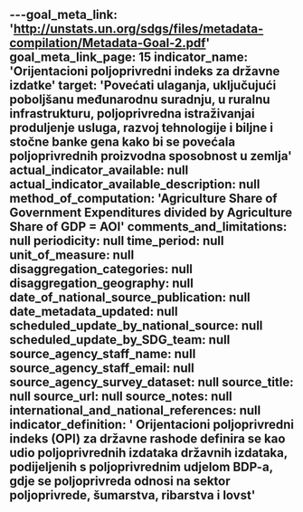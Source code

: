 ﻿---goal_meta_link: 'http://unstats.un.org/sdgs/files/metadata-compilation/Metadata-Goal-2.pdf'
goal_meta_link_page: 15
indicator_name: 'Orijentacioni  poljoprivredni indeks za državne izdatke'
target: 'Povećati ulaganja, uključujući poboljšanu međunarodnu suradnju, u ruralnu infrastrukturu, poljoprivredna istraživanjai produljenje usluga, razvoj tehnologije i biljne i stočne banke gena  kako bi se povećala poljoprivrednih proizvodna sposobnost  u zemlja'
actual_indicator_available: null
actual_indicator_available_description: null
method_of_computation: 'Agriculture  Share  of  Government  Expenditures  divided  by  Agriculture  Share  of  GDP  =  AOI'
comments_and_limitations: null
periodicity: null
time_period: null
unit_of_measure: null
disaggregation_categories: null
disaggregation_geography: null
date_of_national_source_publication: null
date_metadata_updated: null
scheduled_update_by_national_source: null
scheduled_update_by_SDG_team: null
source_agency_staff_name: null
source_agency_staff_email: null
source_agency_survey_dataset: null
source_title: null
source_url: null
source_notes: null
international_and_national_references: null  
indicator_definition: '
Orijentacioni poljoprivredni indeks (OPI) za državne rashode definira se kao udio poljoprivrednih izdataka državnih izdataka, podijeljenih s poljoprivrednim udjelom BDP-a, gdje se poljoprivreda odnosi na sektor poljoprivrede, šumarstva, ribarstva i lovst'
---